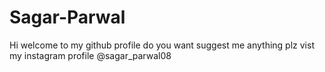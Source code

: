 # Sagar-Parwal
Hi welcome to my github profile 
do you want  suggest  me anything  plz vist my instagram profile @sagar_parwal08
